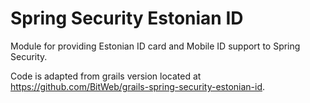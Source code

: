 # Spring Security Estonian ID
Module for providing Estonian ID card and Mobile ID support to Spring Security.

Code is adapted from grails version located at https://github.com/BitWeb/grails-spring-security-estonian-id.